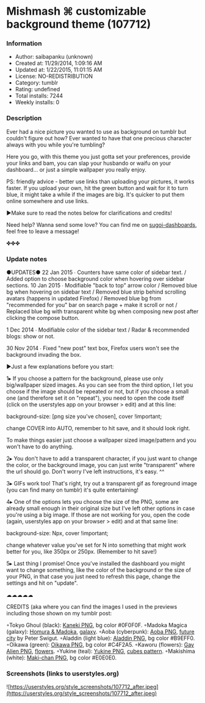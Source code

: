 # Mishmash ⌘ customizable background theme (107712)

### Information
- Author: saibapanku (unknown)
- Created at: 11/29/2014, 1:09:16 AM
- Updated at: 1/22/2015, 11:01:15 AM
- License: NO-REDISTRIBUTION
- Category: tumblr
- Rating: undefined
- Total installs: 7244
- Weekly installs: 0


### Description
Ever had a nice picture you wanted to use as background on tumblr but couldn't figure out how?
Ever wanted to have that one precious character always with you while you're tumbling?

Here you go, with this theme you just gotta set your preferences, provide your links and bam, you can slap your husbando or waifu on your dashboard... or just a simple wallpaper you really enjoy.

PS: friendly advice - better use links than uploading your pictures, it works faster. If you upload your own, hit the green button and wait for it to turn blue, it might take a while if the images are big. It's quicker to put them online somewhere and use links.

▶Make sure to read the notes below for clarifications and credits!

Need help? Wanna send some love? You can find me on <a href="http://sugoi-dashboards.tumblr.com/">sugoi-dashboards</a>, feel free to leave a message!

✤✤✤

### Update notes
●UPDATES●
22 Jan 2015 ∙ Counters have same color of sidebar text. / Added option to choose background color when hovering over sidebar sections.
10 Jan 2015 ∙ Modifiable "back to top" arrow color / Removed blue bg when hovering on sidebar text / Removed blue strip behind scrolling avatars (happens in updated Firefox) / Removed blue bg from "recommended for you" bar on search page + make it scroll or not / Replaced blue bg with transparent white bg when composing new post after clicking the compose button.

1 Dec 2014 ∙ Modifiable color of the sidebar text / Radar & recommended blogs: show or not.

30 Nov 2014 ∙ Fixed "new post" text box, Firefox users won't see the background invading the box.

▶Just a few explanations before you start:

1▸ If you choose a pattern for the background, please use only big/wallpaper sized images. As you can see from the third option, I let you choose if the image should be repeated or not, but if you choose a small one (and therefore set it on "repeat"), you need to open the code itself (click on the userstyles app on your browser > edit) and at this line:

background-size: [png size you've chosen], cover !important;

change COVER into AUTO, remember to hit save, and it should look right.

To make things easier just choose a wallpaper sized image/pattern and you won't have to do anything.

2▸ You don't have to add a transparent character, if you just want to change the color, or the background image, you can just write "transparent" where the url should go. Don't worry I've left instructions, it's easy. ^^

3▸ GIFs work too! That's right, try out a transparent gif as foreground image (you can find many on tumblr) it's quite entertaining!

4▸ One of the options lets you choose the size of the PNG, some are already small enough in their original size but I've left other options in case you're using a big image. If those are not working for you, open the code (again, userstyles app on your browser > edit) and at that same line:

background-size: Npx, cover !important;

change whatever value you've set for N into something that might work better for you, like 350px or 250px. (Remember to hit save!)

5▸ Last thing I promise! Once you've installed the dashboard you might want to change something, like the color of the background or the size of your PNG, in that case you just need to refresh this page, change the settings and hit on "update".

☁☁☁☁☁

CREDITS (aka where you can find the images I used in the previews including those shown on my tumblr post:

◦Tokyo Ghoul (black): <a href="http://intomybubble.tumblr.com/post/95512261135">Kaneki PNG</a>, bg color #0F0F0F.
◦Madoka Magica (galaxy): <a href="http://escarletes.tumblr.com/post/71699316997/transparent-cuties">Homura & Madoka</a>, <a href="http://wallpaper-download.net/wallpapers/random-wallpapers-tumblr-backgrounds-galaxy-wallpaper-36937.jpg">galaxy</a>.
◦Aoba (cyberpunk): <a href="http://garekin.tumblr.com/post/56303244209">Aoba PNG</a>, <a href="http://www.wallpaperup.com/uploads/wallpapers/2012/12/23/26332/cfc22846741128b3ee04508b6916efd1.jpg">future city</a> by Peter Swigut.
◦Aladdin (light blue): <a href="http://oxoluffy.deviantart.com/art/Aladdin-Render-2-402669442">Aladdin PNG</a>, bg color #B9EFF0.
◦Oikawa (green): <a href="http://janoneee.deviantart.com/art/Oikawa-Render-464307830">Oikawa PNG</a>, bg color #C4F2A5.
◦Kaworu (flowers): <a href="http://anime-png.tumblr.com/post/91169203113/himeworu-here-have-a-transparent-gay-space">Gay Alien PNG</a>, <a href="http://a.wattpad.com/userbg/sophie0612.37233.jpg">flowers</a>.
◦Yukine (teal): <a href="http://transparentloser.tumblr.com/post/84347251651/transparent-blushing-yukine">Yukine PNG</a>, <a href="http://i.imgur.com/Vq5SYDl.jpg">cubes pattern</a>.
◦Makishima (white): <a href="http://joanah009.deviantart.com/art/Psycho-Pass-Makishima-Shougo-render-359821511">Maki-chan PNG</a>, bg color #E0E0E0.

### Screenshots (links to userstyles.org)
![https://userstyles.org/style_screenshots/107712_after.jpeg](https://userstyles.org/style_screenshots/107712_after.jpeg)


